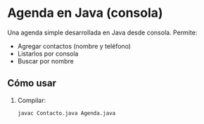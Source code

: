 # Agenda en Java (consola)

Una agenda simple desarrollada en Java desde consola. Permite:

- Agregar contactos (nombre y teléfono)
- Listarlos por consola
- Buscar por nombre

## Cómo usar

1. Compilar:
   ```bash
   javac Contacto.java Agenda.java
